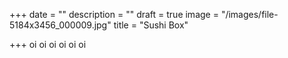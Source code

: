 +++
date = ""
description = ""
draft = true
image = "/images/file-5184x3456_000009.jpg"
title = "Sushi Box"

+++
oi oi oi  oi oi oi 